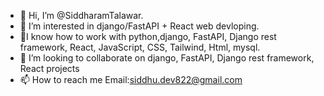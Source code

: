 - 👋 Hi, I’m @SiddharamTalawar.
- 👀 I’m interested in django/FastAPI + React web devloping.
- 🌱I know how to work with  python,django, FastAPI, Django rest framework, React, JavaScript, CSS, Tailwind, Html, mysql.
- 💞️ I’m looking to collaborate on django, FastAPI, Django rest framework, React projects 
- 📫 How to reach me Email:siddhu.dev822@gmail.com

<!---
SiddharamTalawar/SiddharamTalawar is a ✨ special ✨ repository because its `README.md` (this file) appears on your GitHub profile.
You can click the Preview link to take a look at your changes.
--->
